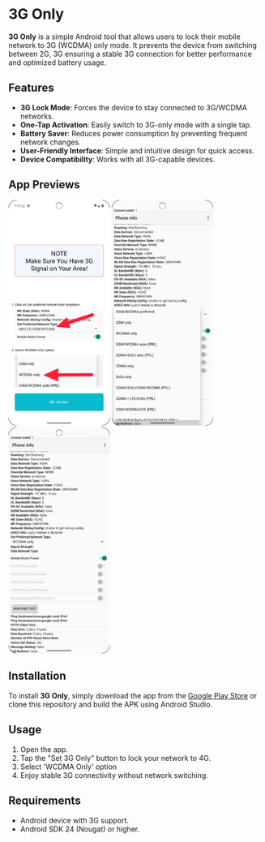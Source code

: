 # 3G Only

**3G Only** is a simple Android tool that allows users to lock their mobile network to 3G (WCDMA) only mode. It prevents the device from switching between 2G, 3G ensuring a stable 3G connection for better performance and optimized battery usage.

## Features
- **3G Lock Mode**: Forces the device to stay connected to 3G/WCDMA networks.
- **One-Tap Activation**: Easily switch to 3G-only mode with a single tap.
- **Battery Saver**: Reduces power consumption by preventing frequent network changes.
- **User-Friendly Interface**: Simple and intuitive design for quick access.
- **Device Compatibility**: Works with all 3G-capable devices.

## App Previews

<p float="left">
  <img src="https://github.com/PegaLiteStudio/3GOnly/blob/master/Images/img1.png" alt="Pega FPL Preview 1" width="200" />
  <img src="https://github.com/PegaLiteStudio/3GOnly/blob/master/Images/img2.png" alt="Pega FPL Preview 2" width="200" />
  <img src="https://github.com/PegaLiteStudio/3GOnly/blob/master/Images/img3.png" alt="Pega FPL Preview 2" width="200" />
</p>


## Installation
To install **3G Only**, simply download the app from the [Google Play Store](#https://play.google.com/store/apps/details?id=com.pegalite.threegonly) or clone this repository and build the APK using Android Studio.

## Usage
1. Open the app.
2. Tap the "Set 3G Only" button to lock your network to 4G.
3. Select 'WCDMA Only' option
4. Enjoy stable 3G connectivity without network switching.

## Requirements
- Android device with 3G support.
- Android SDK 24 (Nougat) or higher.
